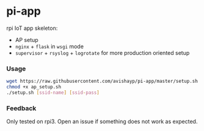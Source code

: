 # pi-app
rpi IoT app skeleton:
 * AP setup
 * `nginx` + `flask` in `wsgi` mode
 * `supervisor` + `rsyslog` + `logrotate` for more production oriented setup 

### Usage

```bash
wget https://raw.githubusercontent.com/avishayp/pi-app/master/setup.sh
chmod +x ap_setup.sh
./setup.sh [ssid-name] [ssid-pass]
```

### Feedback
Only tested on rpi3. Open an issue if something does not work as expected.
